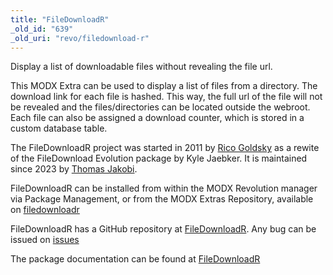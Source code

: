 ```yaml
---
title: "FileDownloadR"
_old_id: "639"
_old_uri: "revo/filedownload-r"
---
```


Display a list of downloadable files without revealing the file url.

This MODX Extra can be used to display a list of files from a directory. The download link for each file is hashed. 
This way, the full url of the file will not be revealed and the files/directories can be located outside the webroot. 
Each file can also be assigned a download counter, which is stored in a custom database table.

The FileDownloadR project was started in 2011 by [Rico Goldsky](https://github.com/goldsky) as a rewite of the 
FileDownload Evolution package by Kyle Jaebker. It is maintained since 2023 by [Thomas Jakobi](https://github.com/Jako).

FileDownloadR can be installed from within the MODX Revolution manager via Package Management, or from the MODX Extras 
Repository, available on [filedownloadr](https://modx.com/extras/package/filedownloadr)

FileDownloadR has a GitHub repository at [FileDownloadR](https://github.com/Jako/FileDownloadR). Any bug can be issued on 
[issues](https://github.com/Jako/FileDownloadR/issues)

The package documentation can be found at [FileDownloadR](http://jako.github.io/FileDownloadR/)
